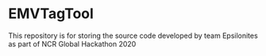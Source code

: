 # EMVTagTool
This repository is for storing the source code developed by team Epsilonites as part of NCR Global Hackathon 2020
